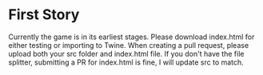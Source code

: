 # First Story
Currently the game is in its earliest stages. Please download index.html for either testing or importing to Twine. When creating a pull request, please upload both your src folder and index.html file. If you don't have the file splitter, submitting a PR for index.html is fine, I will update src to match.
